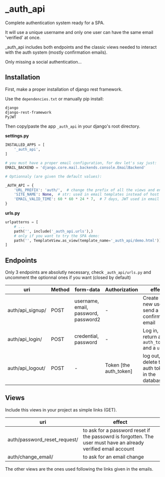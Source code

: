 # _auth_api

Complete authentication system ready for a SPA.

It will use a unique username and only one user can have the same email 'verified' at once.

_auth_api includes both endpoints and the classic views needed to interact with the auth system (mostly confirmation emails).

Only missing a social authentication...

## Installation

First, make a proper installation of django rest framework.

Use the `dependencies.txt` or manually pip install:

```sh
django
django-rest-framework
PyJWT
```

Then copy/paste the app `_auth_api` in your django's root directory.

**settings.py**
```python
INSTALLED_APPS = [
    '_auth_api',
]

# you must have a proper email configuration, for dev let's say just:
EMAIL_BACKEND = 'django.core.mail.backends.console.EmailBackend'

# Optionnaly (are given the default values):

_AUTH_API = {
    'URL_PREFIX': 'auth/',  # change the prefix of all the views and endpoints
    'SITE_NAME': None,  # str: used in email templates instead of host name if you want
    'EMAIL_VALID_TIME': 60 * 60 * 24 * 7,  # 7 days, JWT used in email links expiration time
}

```

**urls.py**
```python
urlpatterns = [
    # ...
    path('', include('_auth_api.urls'),)
    # only if you want to try the SPA demo:
    path('', TemplateView.as_view(template_name='_auth_api/demo.html')),
]
```

## Endpoints

Only 3 endpoints are absolutly necessary, check `_auth_api/urls.py` and uncomment the optionnal ones if you want (closed by default)

|uri | Method | form-data | Authorization | effect |
| --- | --- | --- | --- | --- |
| auth/api_signup/ | POST | username, email, password, password2 | - | Create a new user, send a confirmation email |
| auth/api_login/ | POST | credential, password | - | Log in, return a `auth_token` and a `user` |
| auth/api_logout/ | POST | - | Token [the auth_token] | log out, delete the auth token in the database |


## Views

Include this views in your project as simple links (GET).

| uri | effect |
| --- | --- |
| auth/password_reset_request/ | to ask for a password reset if the passowrd is forgotten. The user must have an already verified email account |
| auth/change_email/ | to ask for an email change |

The other views are the ones used following the links given in the emails.

